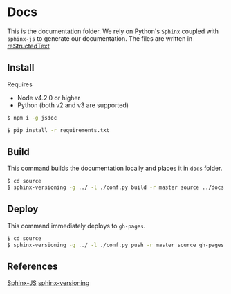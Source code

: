 # Docs

This is the documentation folder. We rely on Python's `Sphinx` coupled with `sphinx-js` to generate our documentation. The files are written in [reStructedText](http://docutils.sourceforge.net/rst.html)

## Install

Requires

- Node v4.2.0 or higher
- Python (both v2 and v3 are supported)

```sh
$ npm i -g jsdoc
```

```sh
$ pip install -r requirements.txt
```

## Build

This command builds the documentation locally and places it in `docs` folder.

```sh
$ cd source
$ sphinx-versioning -g ../ -l ./conf.py build -r master source ../docs
```

## Deploy

This command immediately deploys to `gh-pages`.

```sh
$ cd source
$ sphinx-versioning -g ../ -l ./conf.py push -r master source gh-pages .
```
## References

[Sphinx-JS](https://github.com/erikrose/sphinx-js)
[sphinx-versioning](https://robpol86.github.io/sphinxcontrib-versioning/index.html)

